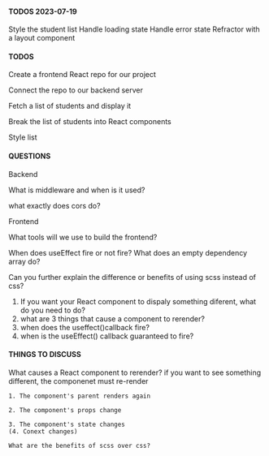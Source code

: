 #### TODOS 2023-07-19

Style the student list
Handle loading state
Handle error state
Refractor with a layout component

#### TODOS

Create a frontend React repo for our project

Connect the repo to our backend server

Fetch a list of students and display it

Break the list of students into React components

Style list

#### QUESTIONS

Backend

What is middleware and when is it used?

what exactly does cors do?

Frontend

What tools will we use to build the frontend?

When does useEffect fire or not fire? What does an empty dependency array do?

Can you further explain the difference or benefits of using scss instead of css?

1. If you want your React component to dispaly something diferent, what do you need to do?
2. what are 3 things that cause a component to rerender?
3. when does the useffect()callback fire?
4. when is the useEffect() callback guaranteed to fire?

#### THINGS TO DISCUSS

What causes a React component to rerender?
if you want to see something different, the componenet must re-render

    1. The component's parent renders again

    2. The component's props change

    3. The component's state changes
    (4. Conext changes)

    What are the benefits of scss over css?
